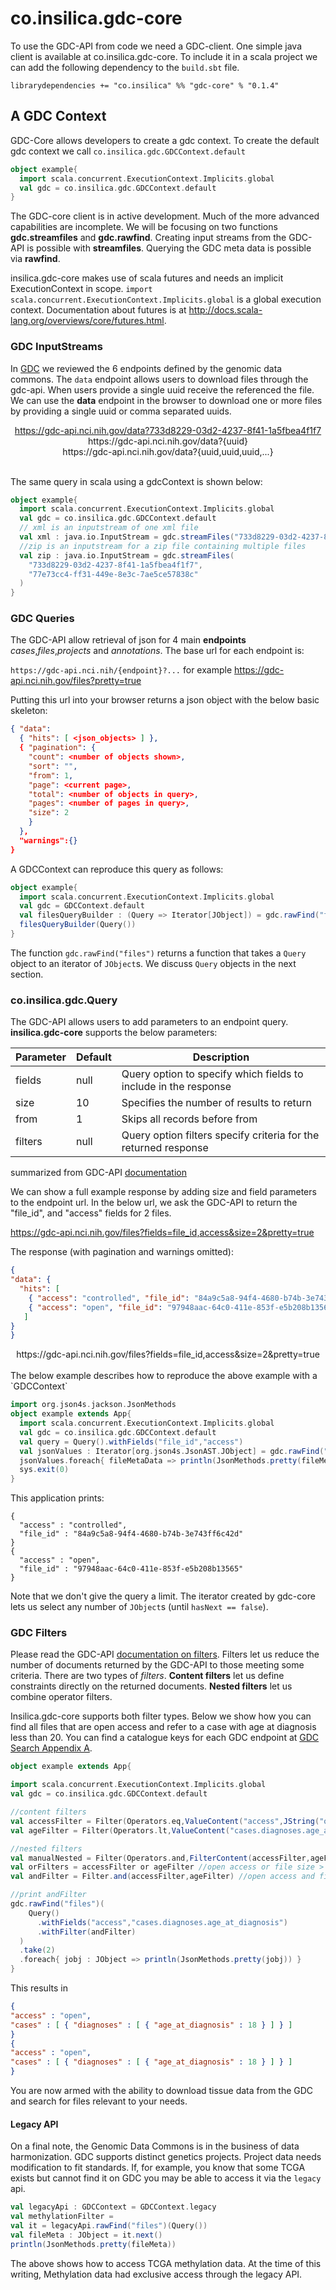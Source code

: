 # co.insilica.gdc-core

  To use the GDC-API from code we need a GDC-client.  One simple java client is available at co.insilica.gdc-core.  To include it in a scala project we can add the following dependency to the `build.sbt` file.  

`librarydependencies += "co.insilica" %% "gdc-core" % "0.1.4"`

## A GDC Context
  GDC-Core allows developers to create a gdc context. To create the default gdc context we call `co.insilica.gdc.GDCContext.default`
  
  ```scala
  object example{
    import scala.concurrent.ExecutionContext.Implicits.global
    val gdc = co.insilica.gdc.GDCContext.default
  }
  ```
The GDC-core client is in active development.  Much of the more advanced capabilities are incomplete. We will be focusing on two functions **gdc.streamfiles** and **gdc.rawfind**. Creating input streams from the GDC-API is possible with **streamfiles**.  Querying the GDC meta data is possible via **rawfind**.

insilica.gdc-core makes use of scala futures and needs an implicit ExecutionContext in scope.  `import scala.concurrent.ExecutionContext.Implicits.global` is a global execution context.  Documentation about futures is at http://docs.scala-lang.org/overviews/core/futures.html.

### GDC InputStreams
  In [GDC](gdc/0_gdc.md) we reviewed the 6 endpoints defined by the genomic data commons. The `data` endpoint allows users to download files through the gdc-api.  When users provide a single uuid receive the referenced the file. We can use the **data** endpoint in the browser to download one or more files by providing a single uuid or comma separated uuids. 
  
  <center>
  <a href=https://gdc-api.nci.nih.gov/data?733d8229-03d2-4237-8f41-1a5fbea4f1f7>https://gdc-api.nci.nih.gov/data?733d8229-03d2-4237-8f41-1a5fbea4f1f7</a><br/>
  https://gdc-api.nci.nih.gov/data?{uuid}<br/>
  https://gdc-api.nci.nih.gov/data?{uuid,uuid,uuid,...}
  </center>
  <br/>

The same query in scala using a gdcContext is shown below:
  
  ```scala
  object example{
    import scala.concurrent.ExecutionContext.Implicits.global
    val gdc = co.insilica.gdc.GDCContext.default    
    // xml is an inputstream of one xml file
    val xml : java.io.InputStream = gdc.streamFiles("733d8229-03d2-4237-8f41-1a5fbea4f1f7")
    //zip is an inputstream for a zip file containing multiple files
    val zip : java.io.InputStream = gdc.streamFiles(
      "733d8229-03d2-4237-8f41-1a5fbea4f1f7",
      "77e73cc4-ff31-449e-8e3c-7ae5ce57838c"
    )
  }
  ```


### GDC Queries
  The GDC-API allow retrieval of json for 4 main **endpoints** *cases*,*files*,*projects* and *annotations*. The base url for each endpoint is:
  
  `https://gdc-api.nci.nih/{endpoint}?...` for example https://gdc-api.nci.nih.gov/files?pretty=true
  
  Putting this url into your browser returns a json object with the below basic skeleton:
  
  ```json
  { "data":
    { "hits": [ <json_objects> ] },
    { "pagination": {
      "count": <number of objects shown>, 
      "sort": "", 
      "from": 1, 
      "page": <current page>, 
      "total": <number of objects in query>, 
      "pages": <number of pages in query>, 
      "size": 2
      }
    },
    "warnings":{}
  }
  ```
  
  A GDCContext can reproduce this query as follows:
  ```scala
  object example{
    import scala.concurrent.ExecutionContext.Implicits.global
    val gdc = GDCContext.default
    val filesQueryBuilder : (Query => Iterator[JObject]) = gdc.rawFind("files")
    filesQueryBuilder(Query())
  }
  ```
  The function `gdc.rawFind("files")` returns a function that takes a `Query` object to an iterator of `JObject`s. We discuss `Query` objects in the next section.

### co.insilica.gdc.Query
  
  The GDC-API allows users to add parameters to an endpoint query.  **insilica.gdc-core** supports the below parameters:

| Parameter | Default | Description        |
|--------|------|----------------------------------------------------|
| fields | null | Query option to specify which fields to include in the response |
| size   | 10   | Specifies the number of results to return |
| from   | 1    | Skips all records before from |
| filters| null | Query option filters specify criteria for the returned response |
summarized from GDC-API [documentation](https://gdc-docs.nci.nih.gov/API/Users_Guide/Search_and_Retrieval/#query-parameters)

We can show a full example response by adding size and field parameters to the endpoint url. In the below url, we ask the GDC-API to return the "file_id", and "access" fields for 2 files. 
  
  https://gdc-api.nci.nih.gov/files?fields=file_id,access&size=2&pretty=true 
  
  The response (with pagination and warnings omitted):
  
  ```json
{
  "data": {
    "hits": [
      { "access": "controlled", "file_id": "84a9c5a8-94f4-4680-b74b-3e743ff6c42d" }, 
      { "access": "open", "file_id": "97948aac-64c0-411e-853f-e5b208b13565" } 
     ]
  }
}
```
<center><a>https://gdc-api.nci.nih.gov/files?fields=file_id,access&size=2&pretty=true</a></center><br/>
  The below example describes how to reproduce the above example with a `GDCContext`
  
```scala 
import org.json4s.jackson.JsonMethods
object example extends App{
  import scala.concurrent.ExecutionContext.Implicits.global
  val gdc = co.insilica.gdc.GDCContext.default
  val query = Query().withFields("file_id","access")
  val jsonValues : Iterator[org.json4s.JsonAST.JObject] = gdc.rawFind("files")(query).take(2)
  jsonValues.foreach{ fileMetaData => println(JsonMethods.pretty(fileMetaData)) }
  sys.exit(0)
}
```
This application prints:
```
{
  "access" : "controlled",
  "file_id" : "84a9c5a8-94f4-4680-b74b-3e743ff6c42d"
}
{
  "access" : "open",
  "file_id" : "97948aac-64c0-411e-853f-e5b208b13565"
}
```
  
  Note that we don't give the query a limit. The iterator created by gdc-core lets us select any number of `JObject`s (until `hasNext == false`). 
  
### GDC Filters
  Please read the GDC-API [documentation on filters](https://gdc-docs.nci.nih.gov/API/Users_Guide/Search_and_Retrieval/#filters). Filters let us reduce the number of documents returned by the GDC-API to those meeting some criteria. There are two types of *filters*. **Content filters** let us define constraints directly on the returned documents. **Nested filters** let us combine operator filters.
  
  Insilica.gdc-core supports both filter types. Below we show how you can find all files that are open access and refer to a case with age at diagnosis less than 20.  You can find a catalogue keys for each GDC endpoint at [GDC Search Appendix A](https://gdc-docs.nci.nih.gov/API/Users_Guide/Appendix_A_Available_Fields/). 
  
  ```scala
object example extends App{

  import scala.concurrent.ExecutionContext.Implicits.global
  val gdc = co.insilica.gdc.GDCContext.default

  //content filters
  val accessFilter = Filter(Operators.eq,ValueContent("access",JString("open")))
  val ageFilter = Filter(Operators.lt,ValueContent("cases.diagnoses.age_at_diagnosis",JInt(20)))

  //nested filters
  val manualNested = Filter(Operators.and,FilterContent(accessFilter,ageFilter))
  val orFilters = accessFilter or ageFilter //open access or file size > 100000
  val andFilter = Filter.and(accessFilter,ageFilter) //open access and file size > 100000

  //print andFilter
  gdc.rawFind("files")(
      Query()
        .withFields("access","cases.diagnoses.age_at_diagnosis")
        .withFilter(andFilter)
    )
    .take(2)
    .foreach{ jobj : JObject => println(JsonMethods.pretty(jobj)) }
}
  ```
  This results in
  ```json
{
  "access" : "open",
  "cases" : [ { "diagnoses" : [ { "age_at_diagnosis" : 18 } ] } ]
}
{
  "access" : "open",
  "cases" : [ { "diagnoses" : [ { "age_at_diagnosis" : 18 } ] } ]
}
  ```
  
  You are now armed with the ability to download tissue data from the GDC and search for files relevant to your needs.  
  
  #### Legacy API
  On a final note, the Genomic Data Commons is in the business of data harmonization. GDC supports distinct genetics projects.  Project data needs modification to fit standards.  If, for example, you know that some TCGA exists but cannot find it on GDC you may be able to access it via the `legacy` api.  

```scala
val legacyApi : GDCContext = GDCContext.legacy
val methylationFilter = 
val it = legacyApi.rawFind("files")(Query())
val fileMeta : JObject = it.next()
println(JsonMethods.pretty(fileMeta))
```

The above shows how to access TCGA methylation data. At the time of this writing, Methylation data had exclusive access through the legacy API.
